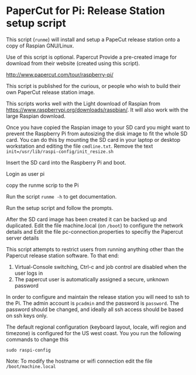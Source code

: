 # PaperCut for Pi: Release Station setup script

This script (`runme`) will install and setup a PapeCut release station onto a copy of Raspian GNU/Linux.

Use of this script is optional. Papercut Provide a pre-created image for download from their website (created using this script).

http://www.papercut.com/tour/raspberry-pi/

This script is published for the curious, or people who wish to build their own PaperCut release station image.

This scripts works well with the Light download of Raspian from https://www.raspberrypi.org/downloads/raspbian/.
It will also work with the large Raspian download.

Once you have copied the Raspian image to your SD card
you might want to prevent the Raspberry Pi from autosizing the disk image to fit the whole SD card.
You can do this by mounting the SD card in your laptop or desktop workstation and editing the file `cmdline.txt`.
Remove the text `init=/usr/lib/raspi-config/init_resize.sh`

Insert the SD card into the Raspberry Pi and boot.

Login as user pi

copy the runme scrip to the Pi

Run the script `runme -h` to get documentation.

Run the setup script and follow the prompts.

After the SD card image has been created it can be backed up and duplicated.
    Edit the file machine.local (on `/boot`) to configure the network details and
    Edit the file pc-connection.properties to specifiy the Papercut server details

This script attempts to restrict users from running anything other than the Papercut release station software. To that end:

1. Virtual-Console switching, Ctrl-c and job control are disabled when the user logs in
2. The papercut user is automatically assigned a secure, unknown password

In order to configure and maintain the release station you will need to ssh to the Pi. The admin account is `pcadmin` and the password is `password`. The password should be changed, and ideally all ssh access should be based on ssh keys only.

The default regional configuration (keyboard layout, locale, wifi region and timezone) is configured for the US west coast. You you run the following commands to change this

```shell
sudo raspi-config
```

Note: To modify the hostname or wifi connection edit the file `/boot/machine.local`
